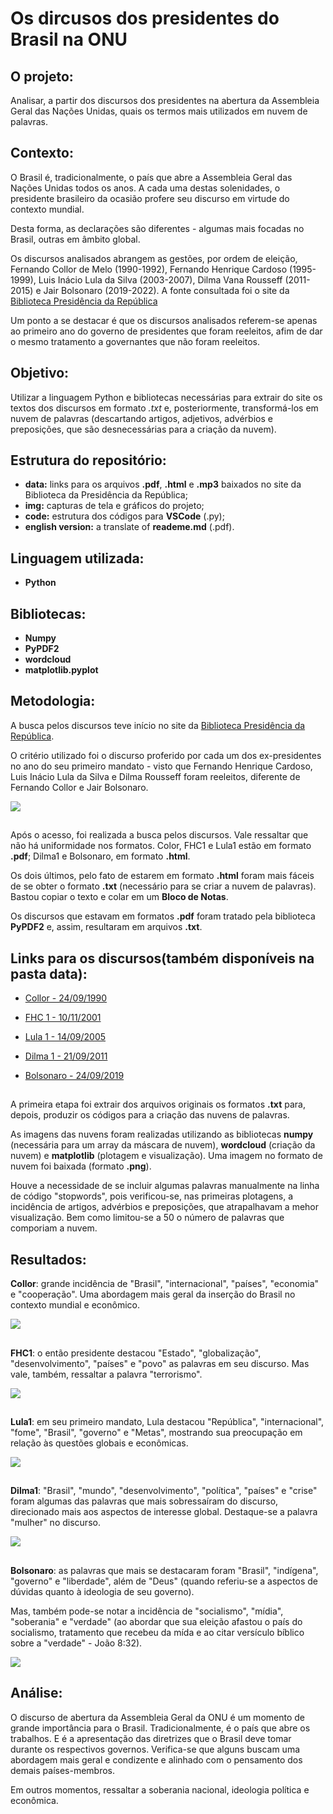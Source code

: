 # Os dircusos dos presidentes do Brasil na ONU

## O projeto:

Analisar, a partir dos discursos dos presidentes na abertura da Assembleia Geral das Nações Unidas, quais os termos mais utilizados em nuvem de palavras.


## Contexto:

O Brasil é, tradicionalmente, o país que abre a Assembleia Geral das Nações Unidas todos os anos. A cada uma destas solenidades, o presidente brasileiro da ocasião profere seu discurso em virtude do contexto mundial.

Desta forma, as declarações são diferentes - algumas mais focadas no Brasil, outras em âmbito global.

Os discursos analisados abrangem as gestões, por ordem de eleição, Fernando Collor de Melo (1990-1992), Fernando Henrique Cardoso (1995-1999), Luis Inácio Lula da Silva (2003-2007), Dilma Vana Rousseff (2011-2015) e Jair Bolsonaro (2019-2022). A fonte consultada foi o site da [Biblioteca Presidência da República](http://www.biblioteca.presidencia.gov.br/presidencia/ex-presidentes)

Um ponto a se destacar é que os discursos analisados referem-se apenas ao primeiro ano do governo de presidentes que foram reeleitos, afim de dar o mesmo tratamento a governantes que não foram reeleitos.


## Objetivo:

Utilizar a linguagem Python e bibliotecas necessárias para extrair do site os textos dos discursos em formato *.txt* e, posteriormente, transformá-los em nuvem de palavras (descartando artigos, adjetivos, advérbios e preposições, que são desnecessárias para a criação da nuvem).


## Estrutura do repositório:

* **data:** links para os arquivos **.pdf**, **.html** e **.mp3** baixados no site da Biblioteca da Presidência da República;
* **img:** capturas de tela e gráficos do projeto;
* **code:** estrutura dos códigos para **VSCode** (.py);
* **english version:** a translate of **reademe.md** (.pdf).


## Linguagem utilizada:

* **Python**


## Bibliotecas:

* **Numpy**
* **PyPDF2**
* **wordcloud**
* **matplotlib.pyplot**

## Metodologia:

A busca pelos discursos teve início no site da [Biblioteca Presidência da República](http://www.biblioteca.presidencia.gov.br/presidencia/ex-presidentes).

O critério utilizado foi o discurso proferido por cada um dos ex-presidentes no ano do seu primeiro mandato - visto que Fernando Henrique Cardoso, Luis Inácio Lula da Silva e Dilma Rousseff foram reeleitos, diferente de Fernando Collor e Jair Bolsonaro.

<img src="/img/biblioteca_presidencia.png">

##
Após o acesso, foi realizada a busca pelos discursos. Vale ressaltar que não há uniformidade nos formatos. Color, FHC1 e Lula1 estão em formato **.pdf**; Dilma1 e Bolsonaro, em formato **.html**.

Os dois últimos, pelo fato de estarem em formato **.html** foram mais fáceis de se obter o formato **.txt** (necessário para se criar a nuvem de palavras). Bastou copiar o texto e colar em um **Bloco de Notas**.

Os discursos que estavam em formatos **.pdf** foram tratado pela biblioteca **PyPDF2** e, assim, resultaram em arquivos **.txt**.


## Links para os discursos(também disponíveis na pasta **data**):

* [Collor - 24/09/1990](http://www.biblioteca.presidencia.gov.br/presidencia/ex-presidentes/fernando-collor/discursos/1990/88.pdf/view)

* [FHC 1 - 10/11/2001](http://www.biblioteca.presidencia.gov.br/presidencia/ex-presidentes/fernando-henrique-cardoso/discursos/2o-mandato/2001/copy_of_64.pdf/view)

* [Lula 1 - 14/09/2005](http://www.biblioteca.presidencia.gov.br/presidencia/ex-presidentes/luiz-inacio-lula-da-silva/discursos/1o-mandato/2005/discurso-do-presidente-da-republica-luiz-inacio-lula-da-silva-na-sessao-de-abertura-da-reuniao-de-alto-nivel-da-assembleia-geral-das-nacoes-unidas-metas-do-milenio/view)

* [Dilma 1 - 21/09/2011](http://www.biblioteca.presidencia.gov.br/presidencia/ex-presidentes/dilma-rousseff/discursos/discursos-da-presidenta/discurso-da-presidenta-da-republica-dilma-rousseff-na-abertura-do-debate-geral-da-66a-assembleia-geral-das-nacoes-unidas-nova-iorque-eua)

* [Bolsonaro - 24/09/2019](http://www.biblioteca.presidencia.gov.br/presidencia/ex-presidentes/bolsonaro/discursos/discurso-do-presidente-da-republica-jair-bolsonaro-durante-abertura-do-debate-geral-da-74a-sessao-da-assembleia-geral-das-nacoes-unidas-agnu-nova-iorque-eua)


##
A primeira etapa foi extrair dos arquivos originais os formatos **.txt** para, depois, produzir os códigos para a criação das nuvens de palavras.

As imagens das nuvens foram realizadas utilizando as bibliotecas **numpy** (necessária para um array da máscara de nuvem), **wordcloud** (criação da nuvem) e **matplotlib** (plotagem e visualização). Uma imagem no formato de nuvem foi baixada (formato **.png**).

Houve a necessidade de se incluir algumas palavras manualmente na linha de código "stopwords", pois verificou-se, nas primeiras plotagens, a incidência de artigos, advérbios e preposições, que atrapalhavam a mehor visualização. Bem como limitou-se a 50 o número de palavras que comporiam a nuvem.


## Resultados:

**Collor**: grande incidência de "Brasil", "internacional", "países", "economia" e "cooperação". Uma abordagem mais geral da inserção do Brasil no contexto mundial e econômico.

<img src="/img/nuvem_collor.png">

##
**FHC1**: o então presidente destacou "Estado", "globalização", "desenvolvimento", "países" e "povo" as palavras em seu discurso. Mas vale, também, ressaltar a palavra "terrorismo".

<img src="/img/nuvem_fhc1.png">

##
**Lula1**: em seu primeiro mandato, Lula destacou "República", "internacional", "fome", "Brasil", "governo" e "Metas", mostrando sua preocupação em relação às questões globais e econômicas.

<img src="/img/nuvem_lula1.png">

##
**Dilma1**: "Brasil", "mundo", "desenvolvimento", "política", "países" e "crise" foram algumas das palavras que mais sobressaíram do discurso, direcionado mais aos aspectos de interesse global. Destaque-se a palavra "mulher" no discurso.

<img src="/img/nuvem_dilma1.png">

##
**Bolsonaro**: as palavras que mais se destacaram foram "Brasil", "indígena", "governo" e "liberdade", além de "Deus" (quando referiu-se a aspectos de dúvidas quanto à ideologia de seu governo).

Mas, também pode-se notar a incidência de "socialismo", "mídia", "soberania" e "verdade" (ao abordar que sua eleição afastou o país do socialismo, tratamento que recebeu da mída e ao citar versículo bíblico sobre a "verdade" - João 8:32).

<img src="/img/nuvem_bolsonaro.png">


## Análise:

O discurso de abertura da Assembleia Geral da ONU é um momento de grande importância para o Brasil. Tradicionalmente, é o país que abre os trabalhos. E é a apresentação das diretrizes que o Brasil deve tomar durante os respectivos governos. Verifica-se que alguns buscam uma abordagem mais geral e condizente e alinhado com o pensamento dos demais países-membros.

Em outros momentos, ressaltar a soberania nacional, ideologia política e econômica.
